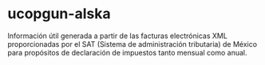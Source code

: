 # ucopgun-alska
Información útil generada a partir de las facturas electrónicas XML proporcionadas por el SAT (Sistema de administración tributaria) de México para propósitos de declaración de impuestos tanto mensual como anual.

